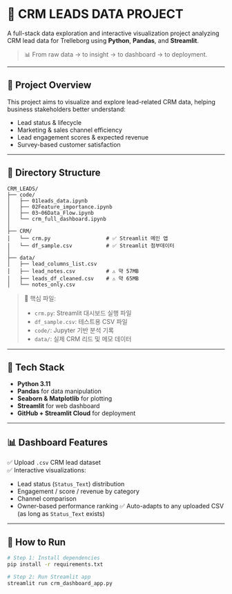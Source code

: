 # 🚀 CRM LEADS DATA PROJECT

A full-stack data exploration and interactive visualization project analyzing CRM lead data for Trelleborg using **Python**, **Pandas**, and **Streamlit**.

> 📊 From raw data → to insight → to dashboard → to deployment.

---

## 📁 Project Overview

This project aims to visualize and explore lead-related CRM data, helping business stakeholders better understand:

- Lead status & lifecycle
- Marketing & sales channel efficiency
- Lead engagement scores & expected revenue
- Survey-based customer satisfaction

---
## 📂 Directory Structure

```
CRM_LEADS/
├── code/
│   ├── 01leads_data.ipynb
│   ├── 02Feature_importance.ipynb
│   ├── 03~06Data_Flow.ipynb
│   └── crm_full_dashboard.ipynb
│
├── CRM/
│   └── crm.py                  # ✅ Streamlit 메인 앱
│   └── df_sample.csv           # ✅ Streamlit 첨부데이터
│
├── data/
│   ├── lead_columns_list.csv
│   ├── lead_notes.csv          # ⚠️ 약 57MB
│   ├── leads_df_cleaned.csv    # ⚠️ 약 65MB
│   └── notes_only.csv
```

> 📝 핵심 파일:
> - `crm.py`: Streamlit 대시보드 실행 파일
> - `df_sample.csv`: 테스트용 CSV 파일
> - `code/`: Jupyter 기반 분석 기록
> - `data/`: 실제 CRM 리드 및 메모 데이터

---

## 🧰 Tech Stack

- **Python 3.11**
- **Pandas** for data manipulation
- **Seaborn & Matplotlib** for plotting
- **Streamlit** for web dashboard
- **GitHub + Streamlit Cloud** for deployment

---

## 📊 Dashboard Features

✅ Upload `.csv` CRM lead dataset  
✅ Interactive visualizations:
- Lead status (`Status_Text`) distribution
- Engagement / score / revenue by category
- Channel comparison
- Owner-based performance ranking
✅ Auto-adapts to any uploaded CSV (as long as `Status_Text` exists)

---

## 🚀 How to Run

```bash
# Step 1: Install dependencies
pip install -r requirements.txt

# Step 2: Run Streamlit app
streamlit run crm_dashboard_app.py
